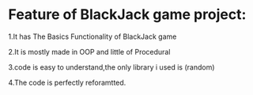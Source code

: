 # Feature of BlackJack game project:
1.It has The Basics Functionality of BlackJack game

2.It is mostly made in OOP and little of Procedural 

3.code is easy to understand,the only library i used is (random)

4.The code is perfectly reforamtted.

